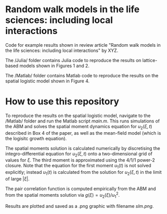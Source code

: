# Random walk models in the life sciences: including local interactions

Code for example results shown in review article "Random walk models in the life sciences: including local interactions" by XYZ.

The /Julia/ folder contains Julia code to reproduce the results on lattice-based models shown in Figures 1 and 2.

The /Matlab/ folder contains Matlab code to reproduce the results on the spatial logistic model shown in Figure 4. 

# How to use this repository

To reproduce the results on the spatial logistic model, navigate to the /Matlab/ folder and run the Matlab script *main.m*. This runs simulations of the ABM and solves the spatial moment dynamics equation for $u_2(\xi,t)$ described in Box 4 of the paper, as well as the mean-field model (which is the logisitc growth equation). 

The spatial moments solution is calculated numerically by discretising the integro-differential equation for $u_2(\xi,t)$ onto a two-dimensional grid of values for $\xi$. The third moment is approximated using the 4/1/1 power-2 closure. Note that the equation for the first moment $u_1(t)$ is not solved explicitly; instead $u_1(t)$ is calculated from the solution for $u_2(\xi,t)$ in the limit of large $|\xi|$.  

The pair correlation function is computed empirically from the ABM and from the spatial moments solution via $g(\xi) = u_2(\xi)/u_1^2$.

Results are plotted and saved as a .png graphic with filename *slm.png*.




